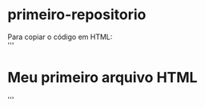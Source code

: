 # primeiro-repositorio

Para copiar o código em HTML:    
'''
<html>
    <h1>Meu primeiro arquivo HTML</h1> 
</html>

'''
